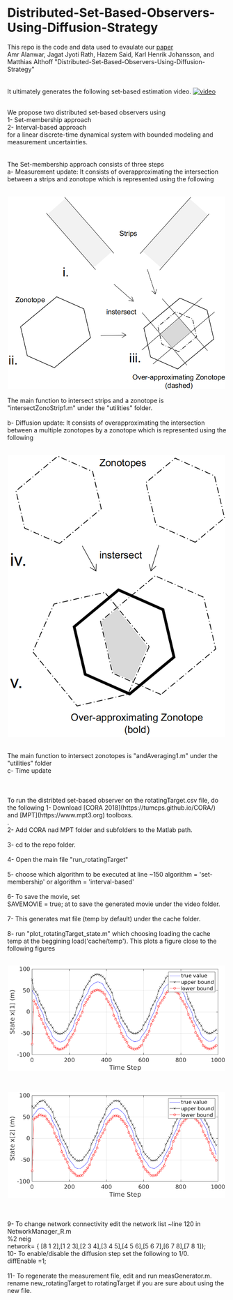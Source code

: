 # Distributed-Set-Based-Observers-Using-Diffusion-Strategy

This repo is the code and data used to evaulate our [paper](https://arxiv.org/abs/2003.10347)   <br />
Amr Alanwar, Jagat Jyoti Rath, Hazem Said, Karl Henrik Johansson, and Matthias Althoff "Distributed-Set-Based-Observers-Using-Diffusion-Strategy"<br />
<br />
<br />
It ultimately generates the following set-based estimation video. 
[![video](https://img.youtube.com/vi/ioKRCaVxyOQ/0.jpg)](https://youtu.be/ioKRCaVxyOQ)

<br />
We propose two distributed set-based observers using <br />
1- Set-membership approach <br />
2- Interval-based approach <br />
 for a linear discrete-time dynamical system with bounded modeling and measurement uncertainties. <br />
<br />
<br />
The Set-membership approach consists of three steps <br />
a- Measurement update: It consists of overapproximating the intersection between a strips and zonotope which is represented using the following <br /> <br />
<p align="center">
<img
src="output/meas2.png"
raw=true
alt="Subject Pronouns"
width=500
/>
</p>
The main function to intersect strips and a zonotope is "intersectZonoStrip1.m" under the "utilities" folder.<br />
<br />
b- Diffusion update: It consists of overapproximating the intersection between a multiple zonotopes by a zonotope which is represented using the following <br /><br />
<p align="center">
<img
src="output/diff2.png"
raw=true
alt="Subject Pronouns"
width=500
/>
</p><br />
The main function to intersect zonotopes is "andAveraging1.m" under the "utilities" folder
<br />
c- Time update
<br />
<br />
<br />
<br />
To run the distribted set-based observer on the rotatingTarget.csv file, do the following
1- Download [CORA 2018](https://tumcps.github.io/CORA/) and [MPT](https://www.mpt3.org) toolboxs.<br />.
<br />
2- Add CORA nad MPT folder and subfolders to the Matlab path.  <br />
<br />
3- cd to the repo folder.<br />
<br />
4- Open the main file "run_rotatingTarget" <br /> 
<br />
5- choose which algorithm to be executed at line ~150 algorithm = 'set-membership' or algorithm = 'interval-based'<br />
<br />
6- To save the movie, set<br />
SAVEMOVIE = true; 
at to save the generated movie under the video folder.<br />
<br />
7- This generates mat file (temp by default) under the cache folder. <br />
<br />
8- run "plot_rotatingTarget_state.m" which choosing loading the cache temp at the beggining load('cache/temp'). This plots a figure close to the following figures <br /> <br />
<p align="center">
<img
src="output/state_x1.png"
raw=true
alt="Subject Pronouns"
width=500
/>
</p><br />
<p align="center">
<img
src="output/state_x2.png"
raw=true
alt="Subject Pronouns"
width=500
/>
</p><br />
<br />
9- To change network connectivity edit the network list ~line 120 in NetworkManager_R.m<br />
%2 neig<br />
 network= { [8 1 2],[1 2 3],[2 3 4],[3 4 5],[4 5 6],[5 6 7],[6 7 8],[7 8 1]}; 
<br />
10- To enable/disable the diffusion step set the following to 1/0. <br />
diffEnable =1;<br />
<br />
11- To regenerate the measurement file, edit and run measGenerator.m. rename new_rotatingTarget to rotatingTarget if you are sure about using the new file.
<br />
